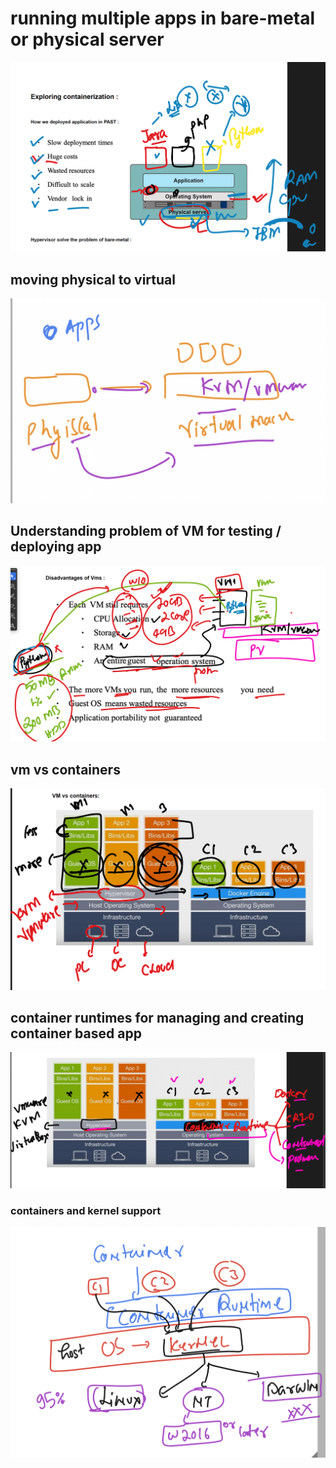 # running multiple apps in bare-metal or physical server

<img src="prob1.png">

## moving physical to virtual 

<img src="vm1.png">

## Understanding problem of VM for testing / deploying app

<img src="vm2.png">

## vm vs containers 

<img src="cont1.png">

## container runtimes for managing and creating container based app

<img src="cont2.png">

### containers and kernel support 

<img src="ks.png">



